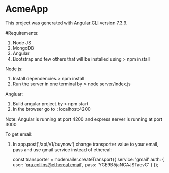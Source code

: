 # AcmeApp

This project was generated with [Angular CLI](https://github.com/angular/angular-cli) version 7.3.9.

#Requirements:
1. Node JS
2. MongoDB
3. Angular
4. Bootstrap
and few others that will be installed using > npm install

Node js:
1. Install dependencies > npm install
2. Run the server in one terminal by > node server/index.js

Angluar:
1. Build angular project by > npm start
2. In the browser go to : localhost:4200

Note: Angular is running at port 4200 and express server is running at port 3000


To get email:
1. In app.post('/api/v1/buynow') change transporter value to your email, pass and use gmail service instead of ethereal:

    const transporter = nodemailer.createTransport({
            service: 'gmail'
            auth: {
                user: 'ora.collins@ethereal.email',
                pass: 'YGE9B5jaNCAJSTaevC'
            }
        });

